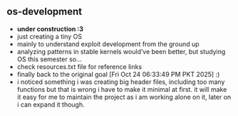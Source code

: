 ## os-development
- **under construction :3**
- just creating a tiny OS
- mainly to understand exploit development from the ground up  
- analyzing patterns in stable kernels would’ve been better, but studying OS this semester so...  
- check resources.txt file for reference links
- finally back to the original goal [Fri Oct 24 06:33:49 PM PKT 2025] :)
- i noticed something i was creating big header files, including too many functions but that is wrong i have to make it minimal at first. it will make it easy for me to maintain the project as i am working alone on it, later on i can expand it though.


